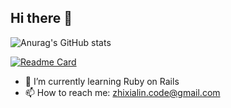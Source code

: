 ## Hi there 👋

![Anurag's GitHub stats](https://github-readme-stats.vercel.app/api?username=ZhixiaLin&show_icons=true&theme=transparent)

[![Readme Card](https://github-readme-stats.vercel.app/api/pin/?username=cs169&repo=lamorinda-spirit-van)](https://github.com/cs169/lamorinda-spirit-van)

- 🌱 I’m currently learning Ruby on Rails
- 📫 How to reach me: zhixialin.code@gmail.com

<!--
**ZhixiaLin/ZhixiaLin** is a ✨ _special_ ✨ repository because its `README.md` (this file) appears on your GitHub profile.

Here are some ideas to get you started:

- 🔭 I’m currently working on ...
- 👯 I’m looking to collaborate on ...
- 🤔 I’m looking for help with ...
- 💬 Ask me about ...
- 😄 Pronouns: ...
- ⚡ Fun fact: ...
-->
